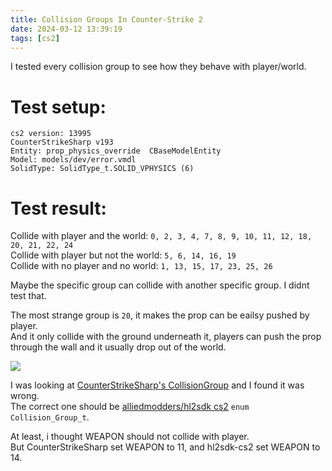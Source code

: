 ```yaml
---
title: Collision Groups In Counter-Strike 2
date: 2024-03-12 13:39:19
tags: [cs2]
---
```


I tested every collision group to see how they behave with player/world.  

# Test setup:   
```text
cs2 version: 13995 
CounterStrikeSharp v193
Entity: prop_physics_override  CBaseModelEntity
Model: models/dev/error.vmdl
SolidType: SolidType_t.SOLID_VPHYSICS (6)
```

# Test result:   

Collide with player and the world: `0, 2, 3, 4, 7, 8, 9, 10, 11, 12, 18, 20, 21, 22, 24`   
Collide with player but not the world: `5, 6, 14, 16, 19`   
Collide with no player and no world: `1, 13, 15, 17, 23, 25, 26`   

Maybe the specific group can collide with another specific group. I didnt test that.  

The most strange group is `20`, it makes the prop can be eailsy pushed by player.   
And it only collide with the ground underneath it, players can push the prop through the wall and it usually drop out of the world.   

![](/image/cs2_collision_grop_20.gif)

I was looking at [CounterStrikeSharp's CollisionGroup](https://github.com/roflmuffin/CounterStrikeSharp/blob/main/managed/CounterStrikeSharp.API/Modules/Entities/Constants/CollisionGroup.cs) and I found it was wrong.   
The correct one should be [alliedmodders/hl2sdk cs2](https://github.com/alliedmodders/hl2sdk/blob/cs2/public/const.h)   `enum Collision_Group_t`.   

At least, i thought WEAPON should not collide with player.   
But CounterStrikeSharp set WEAPON to 11, and hl2sdk-cs2 set WEAPON to 14.   
